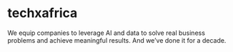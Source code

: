 # techxafrica
We equip companies to leverage AI and data to solve real business problems and achieve meaningful results. And we’ve done it for a decade.

